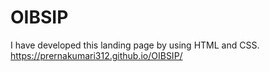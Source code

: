 # OIBSIP
I have developed this landing page by using HTML and CSS.
https://prernakumari312.github.io/OIBSIP/
